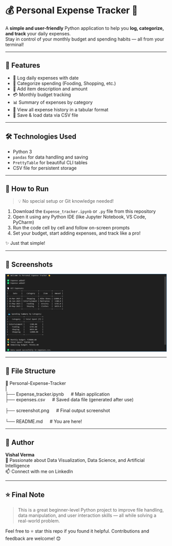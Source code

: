 # 💰 Personal Expense Tracker 🧾

A **simple and user-friendly** Python application to help you **log, categorize, and track** your daily expenses.  
Stay in control of your monthly budget and spending habits — all from your terminal!

---

## 📌 Features

- 📅 Log daily expenses with date
- 📂 Categorize spending (Fooding, Shopping, etc.)
- 📝 Add item description and amount
- 💳 Monthly budget tracking
- 📊 Summary of expenses by category
- 📄 View all expense history in a tabular format
- 💾 Save & load data via CSV file

---

## 🛠️ Technologies Used

- Python 3
- `pandas` for data handling and saving
- `PrettyTable` for beautiful CLI tables
- CSV file for persistent storage

---

## 🚀 How to Run

> 💡 No special setup or Git knowledge needed!

1. Download the `Expense_tracker.ipynb` or `.py` file from this repository  
2. Open it using any Python IDE (like Jupyter Notebook, VS Code, PyCharm)
3. Run the code cell by cell and follow on-screen prompts
4. Set your budget, start adding expenses, and track like a pro!

✨ Just that simple!

---

## 📸 Screenshots

<img src = "https://github.com/vishal-verma-96/personal-expense-tracker/blob/main/Screenshot.png">

---

## 📂 File Structure

📁 Personal-Expense-Tracker<br/>
|<br/>
├── Expense_tracker.ipynb &ensp;&ensp; # Main application <br/>
├── expenses.csv &ensp;&ensp; # Saved data file (generated after use)<br/>        
├── screenshot.png &ensp;&ensp; # Final output screenshot <br/>      
└── README.md &ensp;&ensp; # You are here!             

---

## 🙌 Author

**Vishal Verma**<br/>
🔎 Passionate about Data Visualization, Data Science, and Artificial Intelligence<br/>
📫 Connect with me on LinkedIn

---

## ⭐ Final Note

> This is a great beginner-level Python project to improve file handling, data manipulation, and user interaction skills — all while solving a real-world problem.

Feel free to ⭐ star this repo if you found it helpful. Contributions and feedback are welcome! 😊
